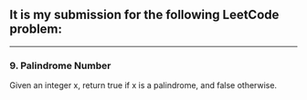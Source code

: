 ## It is my submission for the following LeetCode problem:

---

### 9. Palindrome Number

Given an integer x, return true if x is a palindrome, and false otherwise.
